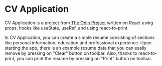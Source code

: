 # CV Application

CV Application is a project from [The Odin Project](https://www.theodinproject.com/) written on React using props, hooks like useState, useRef, and using react-to-print.

In CV Application, you can create a simple resume consisting of sections like personal information, education and professional experience. Upon starting the app, there is an example resume data that you can easily remove by pressing on "Clear" button on toolbar. Also, thanks to react-to-print, you can print the resume by pressing on "Print" button on toolbar.
